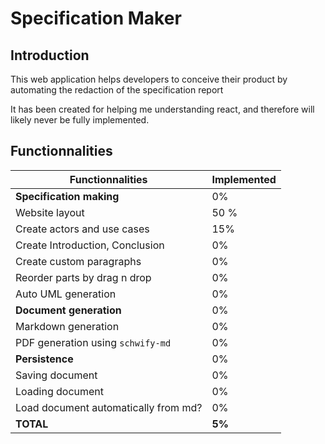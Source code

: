 # Specification Maker

## Introduction

This web application helps developers to conceive their
product by automating the redaction of the specification report

It has been created for helping me understanding react, and therefore will likely never be fully implemented.

## Functionnalities

| Functionnalities                     | Implemented |
| ------------------------------------ | ----------- |
| **Specification making**             | 0%          |
| Website layout                       | 50 %        |
| Create actors and use cases          | 15%         |
| Create Introduction, Conclusion      | 0%          |
| Create custom paragraphs             | 0%          |
| Reorder parts by drag n drop         | 0%          |
| Auto UML generation                  | 0%          |
| **Document generation**              | 0%          |
| Markdown generation                  | 0%          |
| PDF generation using `schwify-md`    | 0%          |
| **Persistence**                      | 0%          |
| Saving document                      | 0%          |
| Loading document                     | 0%          |
| Load document automatically from md? | 0%          |
| **TOTAL**                            | **5%**      |
